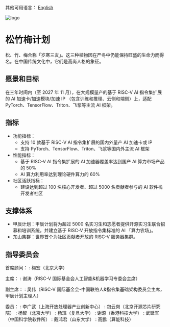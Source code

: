 <span id="lang-switch">其他可用语言： [English](README.md)</span>

![logo](/img/songzhumei-logo.png)

# 松竹梅计划

松、竹、梅合称「岁寒三友」。这三种植物因在严冬中仍能保持旺盛的生命力而得名。在中国传统文化中，它们是高尚人格的象征。

## 愿景和目标

在三年时间内（至 2027 年 11 月），在大规模量产的基于 RISC-V AI 指令集扩展的 AI 加速卡/加速模块/加速 IP （包含训练和推理、云侧和端侧）上，适配 PyTorch、TensorFlow、Triton、飞浆等主流 AI 框架。

## 指标

- 功能指标：
  - 支持 10 款基于 RISC-V AI 指令集扩展的国内外量产 AI 加速卡或 IP
  - 支持 PyTorch、TensorFlow、Triton、飞浆等国内外主流 AI 框架
- 性能指标：
  - 基于 RISC-V AI 指令集扩展的 AI 加速器覆盖率达到国产 AI 算力市场产品的 50%
  - AI 算力利用率达到理论硬件算力的 60%
- 社区活跃指标：
  - 建设达到超过 100 名核心开发者、超过 5000 名贡献者参与的 AI 软件栈开发者社区

## 支撑体系

- 甲辰计划：甲辰计划将为超过 5000 名实习生和志愿者提供开源实习生联合招募和培训系统，并建立基于 RISC-V 开放指令集标准的 AI 「算力农场」。
- 东山集群：世界首个为社区贡献者开放的 RISC-V 服务器集群。

## 指导委员会

首席顾问：
: 梅宏（北京大学）

主席：
: 谢涛（RISC-V 国际基金会人工智能&机器学习专委会主席）

副主席：
: 吴伟（RISC-V 国际基金会-中国联络人&指令集基础架构委员会主席，甲辰计划主理人）

委员：
: 李广武（上海开放处理器产业创新中心）
: 包云岗（北京开源芯片研究院）
: 杨智（北京大学）
: 杨珉（复旦大学）
: 谢源（香港科技大学）
: 武延军（中国科学院软件所）
: 戴鸿君（山东大学）
: 高鹏（算能科技）
